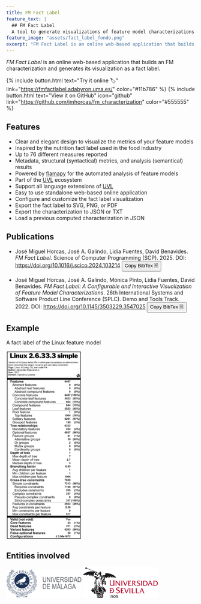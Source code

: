 ```yaml
---
title: FM Fact Label
feature_text: |
  ## FM Fact Label
  A tool to generate visualizations of feature model characterizations as a fact label similar to the [nutritions fact label](https://en.wikipedia.org/wiki/Nutrition_facts_label).
feature_image: "assets/fact_label_fondo.png"
excerpt: "FM Fact Label is an online web-based application that builds a feature model's characterization and generates its visualization as a fact label."
---
```


*FM Fact Label* is an online web-based application that builds an FM characterization and generates its visualization as a fact label.

{% include button.html text="Try it online 🏷️" link="https://fmfactlabel.adabyron.uma.es/" color="#11b786" %} {% include button.html text="View it on GitHub" icon="github" link="https://github.com/jmhorcas/fm_characterization" color="#555555" %}

## Features

- Clear and elegant design to visualize the metrics of your feature models
- Inspired by the nutrition fact label used in the food industry
- Up to 76 different measures reported
- Metadata, structural (syntactical) metrics, and analysis (semantical) results
- Powered by [flamapy](https://www.flamapy.org/) for the automated analysis of feature models
- Part of the [UVL](https://universal-variability-language.github.io/) ecosystem
- Support all language extensions of [UVL](https://universal-variability-language.github.io/)
- Easy to use standalone web-based online application
- Configure and customize the fact label visualization
- Export the fact label to SVG, PNG, or PDF
- Export the characterization to JSON or TXT
- Load a previous computed characterization in JSON


## Publications

- José Miguel Horcas, José A. Galindo, Lidia Fuentes, David Benavides. *FM Fact Label*. Science of Computer Programming (SCP). 2025. DOI: <a href="https://doi.org/10.1016/j.scico.2024.103214">https://doi.org/10.1016/j.scico.2024.103214</a>
<button type="button" onclick="copyBibTeX(bibtexEntry1)">Copy BibTex 🗎</button>

- José Miguel Horcas, José A. Galindo, Mónica Pinto, Lidia Fuentes, David Benavides. *FM Fact Label: A Configurable and Interactive Visualization of Feature Model Characterizations*. 26th International Systems and Software Product Line Conference (SPLC). Demo and Tools Track. 2022. DOI: <a href="https://doi.org/10.1145/3503229.3547025">https://doi.org/10.1145/3503229.3547025</a>
<button type="button" onclick="copyBibTeX(bibtexEntry2)">Copy BibTex 🗎</button>


## Example

A fact label of the Linux feature model

<img src="assets/linux_factlabel.png" alt="Fact Label of the Linux feature model" width="200"/>

## Entities involved

<a href="https://www.uma.es/"><img src="assets/uma.svg" alt="Universidad de Málaga" width="200"/></a>
<a href="https://www.us.es/"><img src="assets/us.svg" alt="Universidad de Sevilla" width="200"/></a>

<script>
 // Store the BibTeX entry in a JavaScript variable
  {% raw %}
  const bibtexEntry1 = `
@article{Horcas2025_FMFactLabel,
  author       = {Jos{\'{e}} Miguel Horcas and Jos{\'{e}} A. Galindo and Lidia Fuentes and David Benavides},
  title        = {{FM} fact label},
  journal      = {Sci. Comput. Program.},
  volume       = {240},
  pages        = {103214},
  year         = {2025},
  url          = {https://doi.org/10.1016/j.scico.2024.103214},
  doi          = {10.1016/J.SCICO.2024.103214},
  timestamp    = {Mon, 21 Oct 2024 11:11:55 +0200},
  biburl       = {https://dblp.org/rec/journals/scp/HorcasGFB25.bib},
  bibsource    = {dblp computer science bibliography, https://dblp.org}
}`;
  {% endraw %}

    {% raw %}
  const bibtexEntry2 = `
@inproceedings{Horcas2022_FMFactLabel,
  author       = {Jos{\'{e}} Miguel Horcas and Jos{\'{e}} Angel Galindo and M{\'{o}}nica Pinto and Lidia Fuentes and David Benavides},
  title        = {\emph{FM fact label}: a configurable and interactive visualization of feature model characterizations},
  booktitle    = {26th {ACM} International Systems and Software Product Line Conference ({SPLC})},
  pages        = {42--45},
  publisher    = {{ACM}},
   volume    = {B},
  year         = {2022},
   address   = {Graz, Austria},
  month     = sep,
  url          = {https://doi.org/10.1145/3503229.3547025},
  doi          = {10.1145/3503229.3547025},
  timestamp    = {Tue, 21 Mar 2023 00:00:00 +0100},
  biburl       = {https://dblp.org/rec/conf/splc/HorcasGPF022.bib},
  bibsource    = {dblp computer science bibliography, https://dblp.org}
}`;
  {% endraw %}
  function copyBibTeX(bibtexEntry) {
      // Create a temporary textarea to hold the BibTeX entry
      const tempTextarea = document.createElement("textarea");
      tempTextarea.value = bibtexEntry;
      document.body.appendChild(tempTextarea);

      // Select and copy the text
      tempTextarea.select();
      document.execCommand("copy");

      // Remove the temporary textarea
      document.body.removeChild(tempTextarea);
  }
</script>
